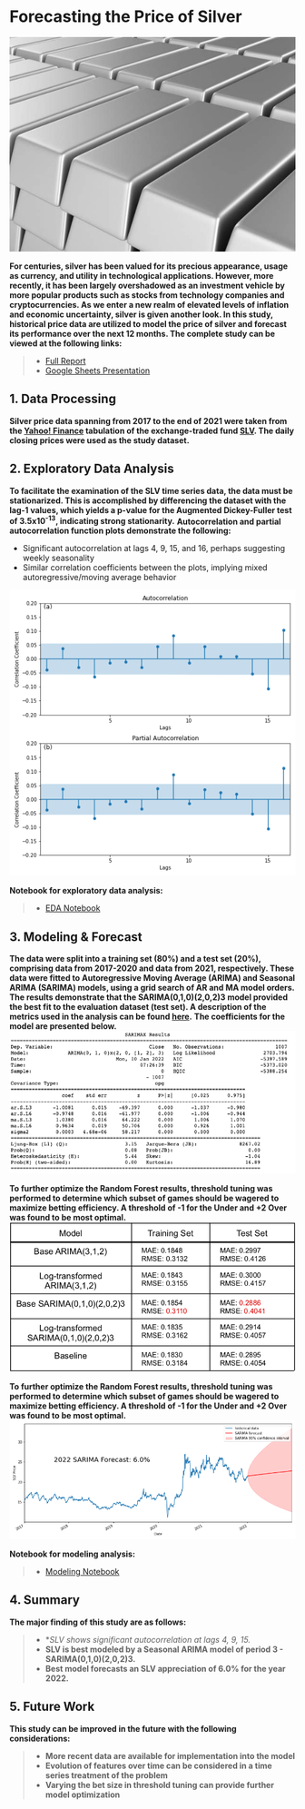 # Forecasting the Price of Silver #
![](https://github.com/titansat74/SLV_Forecasting/blob/main/figs/silver%20bars.jpeg)

**For centuries, silver has been valued for its precious appearance, usage as currency, and utility in technological applications. However, more recently, it has been largely overshadowed as an investment vehicle by more popular products such as stocks from technology companies and cryptocurrencies. As we enter a new realm of elevated levels of inflation and economic uncertainty, silver is given another look. In this study, historical price data are utilized to model the price of silver and forecast its performance over the next 12 months. The complete study can be viewed at the following links:**
> * [Full Report](https://github.com/titansat74/SLV_Forecasting/blob/main/docs/Forecasting%20the%20Price%20of%20Silver.pdf)
> * [Google Sheets Presentation](https://github.com/titansat74/SLV_Forecasting/blob/main/docs/Forecasting%20the%20Price%20of%20Silver%20-%20Slides.pdf)


## 1. Data Processing ##
**Silver price data spanning from 2017 to the end of 2021 were taken from the [Yahoo! Finance](https://finance.yahoo.com) tabulation of the exchange-traded fund [SLV](https://finance.yahoo.com/quote/SLV/history?period1=1483228800&period2=1640995200&interval=1d&filter=history&frequency=1d&includeAdjustedClose=true). The daily closing prices were used as the study dataset.**

## 2. Exploratory Data Analysis ##
**To facilitate the examination of the SLV time series data, the data must be stationarized. This is accomplished by differencing the dataset with the lag-1 values, which yields a p-value for the Augmented Dickey-Fuller test of 3.5x10<sup>-13</sup>, indicating strong stationarity.**
**Autocorrelation and partial autocorrelation function plots demonstrate the following:**
  * Significant autocorrelation at lags 4, 9, 15, and 16, perhaps suggesting weekly seasonality
  * Similar correlation coefficients between the plots, implying mixed autoregressive/moving average behavior
 
![](https://github.com/titansat74/SLV_Forecasting/blob/main/figs/fig4.png)

**Notebook for exploratory data analysis:**
> * [EDA Notebook](https://github.com/titansat74/SLV_Forecasting/blob/main/notebooks/SLV_Time_Series_EDA.ipynb)

## 3. Modeling & Forecast ##
**The data were split into a training set (80%) and a test set (20%), comprising data from 2017-2020 and data from 2021, respectively. These data were fitted to Autoregressive Moving Average (ARIMA) and Seasonal ARIMA (SARIMA) models, using a grid search of AR and MA model orders. The results demonstrate that the SARIMA(0,1,0)(2,0,2)3 model provided the best fit to the evaluation dataset (test set). A description of the metrics used in the analysis can be found [here](https://github.com/titansat74/NFL_Over_Under/blob/main/docs/NFL_Over_Under%20Metrics.pdf).**
**The coefficients for the model are presented below.**
![](https://github.com/titansat74/SLV_Forecasting/blob/main/figs/Table8.png)

**To further optimize the Random Forest results, threshold tuning was performed to determine which subset of games should be wagered to maximize betting efficiency. A threshold of -1 for the Under and +2 Over was found to be most optimal.**
![](https://github.com/titansat74/SLV_Forecasting/blob/main/figs/Table9.png)

**To further optimize the Random Forest results, threshold tuning was performed to determine which subset of games should be wagered to maximize betting efficiency. A threshold of -1 for the Under and +2 Over was found to be most optimal.**
![](https://github.com/titansat74/SLV_Forecasting/blob/main/figs/fig9.png)

**Notebook for modeling analysis:**
> * [Modeling Notebook](https://github.com/titansat74/SLV_Forecasting/blob/main/notebooks/SLV_Time_Series_Modeling.ipynb)

## 4. Summary ##
**The major finding of this study are as follows:**
> * **SLV shows significant autocorrelation at lags 4, 9, 15.*
> * **SLV is best modeled by a Seasonal ARIMA model of period 3 - SARIMA(0,1,0)(2,0,2)3.**
> * **Best model forecasts an SLV appreciation of 6.0% for the year 2022.**
## 5. Future Work ##
**This study can be improved in the future with the following considerations:**
> * **More recent data are available for implementation into the model**
> * **Evolution of features over time can be considered in a time series treatment of the problem**
> * **Varying the bet size in threshold tuning can provide further model optimization**
